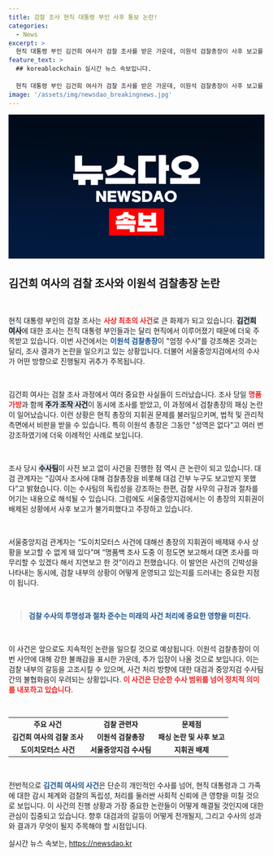 ```yaml
---
title: 검찰 조사 현직 대통령 부인 사후 통보 논란!
categories:
  - News
excerpt: >
  현직 대통령 부인 김건희 여사가 검찰 조사를 받은 가운데, 이원석 검찰총장이 사후 보고를 받았다는 논란이 일고 있습니다. 검찰 내 갈등이 고조되며 향후 수사 방향에 귀추가 주목됩니다.
feature_text: >
  ## koreablockchain 실시간 뉴스 속보입니다.

  현직 대통령 부인 김건희 여사가 검찰 조사를 받은 가운데, 이원석 검찰총장이 사후 보고를 받았다는 논란이 일고 있습니다. 검찰 내 갈등이 고조되며 향후 수사 방향에 귀추가 주목됩니다.
image: '/assets/img/newsdao_breakingnews.jpg'
---
```


<p><img src="/assets/img/newsdao_breakingnews.jpg" alt="koreablockchain 속보" /></p>

<h2 data-ke-size="size26">김건희 여사의 검찰 조사와 이원석 검찰총장 논란</h2>

<p data-ke-size="size16">&nbsp;</p>

<p>현직 대통령 부인의 검찰 조사는 <b><span style="color: #ee2323;">사상 최초의 사건</span></b>로 큰 화제가 되고 있습니다. <b><span style="background-color: #21538527;">김건희 여사</span></b>에 대한 조사는 전직 대통령 부인들과는 달리 현직에서 이루어졌기 때문에 더욱 주목받고 있습니다. 이번 사건에서는 <b><span style="color: #1a5490;">이원석 검찰총장</span></b>이 "엄정 수사"를 강조해온 것과는 달리, 조사 결과가 논란을 일으키고 있는 상황입니다. 더불어 서울중앙지검에서의 수사가 어떤 방향으로 진행될지 귀추가 주목됩니다.</p>

<p data-ke-size="size16">&nbsp;</p>

<p>김건희 여사는 검찰 조사 과정에서 여러 중요한 사실들이 드러났습니다. 조사 당일 <b><span style="color: #ee2323;">명품 가방</span></b>과 함께 <b><span style="background-color: #21538527;">주가 조작 사건</span></b>이 동시에 조사를 받았고, 이 과정에서 검찰총장의 패싱 논란이 일어났습니다. 이런 상황은 현직 총장의 지휘권 문제를 불러일으키며, 법적 및 관리적 측면에서 비판을 받을 수 있습니다. 특히 이원석 총장은 그동안 "성역은 없다"고 여러 번 강조하였기에 더욱 이례적인 사례로 보입니다.</p>

<p data-ke-size="size16">&nbsp;</p>

<p>조사 당시 <b><span style="background-color: #21538527;">수사팀</span></b>이 사전 보고 없이 사건을 진행한 점 역시 큰 논란이 되고 있습니다. 대검 관계자는 “김여사 조사에 대해 검찰총장을 비롯해 대검 간부 누구도 보고받지 못했다”고 밝혔습니다. 이는 수사팀의 독립성을 강조하는 한편, 검찰 사무의 규정과 절차를 어기는 내용으로 해석될 수 있습니다. 그럼에도 서울중앙지검에서는 이 총장의 지휘권이 배제된 상황에서 사후 보고가 불가피했다고 주장하고 있습니다.</p>

<p data-ke-size="size16">&nbsp;</p>

<p>서울중앙지검 관계자는 “도이치모터스 사건에 대해선 총장의 지휘권이 배제돼 수사 상황을 보고할 수 없게 돼 있다”며 “명품백 조사 도중 이 정도면 보고해서 대면 조사를 마무리할 수 있겠다 해서 지연보고 한 것”이라고 전했습니다. 이 발언은 사건의 긴박성을 나타내는 동시에, 검찰 내부의 상황이 어떻게 운영되고 있는지를 드러내는 중요한 지점이 됩니다.</p>

<p data-ke-size="size16">&nbsp;</p>

<blockquote>
<b><span style="color: #1a5490;">검찰 수사의 투명성과 절차 준수는 미래의 사건 처리에 중요한 영향을 미친다.</span></b>
</blockquote>

<p data-ke-size="size16">&nbsp;</p>

<p>이 사건은 앞으로도 지속적인 논란을 일으킬 것으로 예상됩니다. 이원석 검찰총장이 이번 사안에 대해 강한 불쾌감을 표시한 가운데, 추가 입장이 나올 것으로 보입니다. 이는 검찰 내부의 갈등을 고조시킬 수 있으며, 사건 처리 방향에 대한 대검과 중앙지검 수사팀 간의 불협화음이 우려되는 상황입니다. <b><span style="color: #ee2323;">이 사건은 단순한 수사 범위를 넘어 정치적 의미를 내포하고 있습니다.</span></b></p>

<p data-ke-size="size16">&nbsp;</p>

<table>
<tr>
<td style="text-align: center; height: 17px;"><b>주요 사건</b></td>
<td style="text-align: center; height: 17px;"><b>검찰 관련자</b></td>
<td style="text-align: center; height: 17px;"><b>문제점</b></td>
</tr>
<tr>
<td style="text-align: center; height: 17px;"><b>김건희 여사의 검찰 조사</b></td>
<td style="text-align: center; height: 17px;"><b>이원석 검찰총장</b></td>
<td style="text-align: center; height: 17px;"><b>패싱 논란 및 사후 보고</b></td>
</tr>
<tr>
<td style="text-align: center; height: 17px;"><b>도이치모터스 사건</b></td>
<td style="text-align: center; height: 17px;"><b>서울중앙지검 수사팀</b></td>
<td style="text-align: center; height: 17px;"><b>지휘권 배제</b></td>
</tr>
</table>

<p data-ke-size="size16">&nbsp;</p>

<p>전반적으로 <b><span style="color: #1a5490;">김건희 여사의 사건</span></b>은 단순히 개인적인 수사를 넘어, 현직 대통령과 그 가족에 대한 감시 체계와 검찰의 독립성, 처리를 둘러싼 사회적 신뢰에 큰 영향을 미칠 것으로 보입니다. 이 사건의 진행 상황과 가장 중요한 논란들이 어떻게 해결될 것인지에 대한 관심이 집중되고 있습니다. 향후 대검과의 갈등이 어떻게 전개될지, 그리고 수사의 성과와 결과가 무엇이 될지 주목해야 할 시점입니다.</p>
실시간 뉴스 속보는, <a href="https://newsdao.kr" rel="dofollow">https://newsdao.kr</a>



